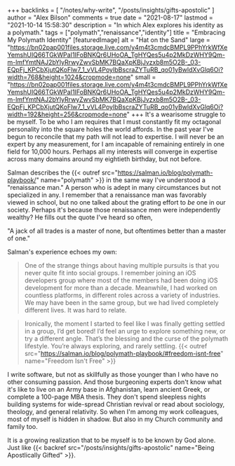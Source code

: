 +++
backlinks = [
  "/notes/why-write",
  "/posts/insights/gifts-apostolic"
]
author = "Alex Bilson"
comments = true
date = "2021-08-17"
lastmod = "2021-10-14 15:58:30"
description = "In which Alex explores his identity as a polymath."
tags = ["polymath","renaissance","identity"]
title = "Embracing My Polymath Identity"
[featuredImage]
  alt = "Hat on the Sand"
  large = "https://bn02pap001files.storage.live.com/y4m4t3cmdcBMPL9PPhYrkWfXeYemshUIQ66TGkWPaI1IFoBNKQr6UHoOA_TgHYQes5u4p2MkDzWHY9Qm-m-lmfYmtNAJ2bYlyRrwyZwvSbMK7BQaXpKBjJvzxb8m5O2B-_03-EQpFj_KPCbXjutQKoFlw7_1_vVL4PoyIbBscraZYTuRB_qo01yBwldXvGlq6Oi?width=768&height=1024&cropmode=none"
  small = "https://bn02pap001files.storage.live.com/y4m4t3cmdcBMPL9PPhYrkWfXeYemshUIQ66TGkWPaI1IFoBNKQr6UHoOA_TgHYQes5u4p2MkDzWHY9Qm-m-lmfYmtNAJ2bYlyRrwyZwvSbMK7BQaXpKBjJvzxb8m5O2B-_03-EQpFj_KPCbXjutQKoFlw7_1_vVL4PoyIbBscraZYTuRB_qo01yBwldXvGlq6Oi?width=192&height=256&cropmode=none"
+++
It's a wearisome struggle to be myself. To be who I am requires that I must constantly fit my octagonal personality into the square holes the world affords. In the past year I've begun to reconcile that my path will not lead to expertise. I will never be an expert by any measurement, for I am incapable of remaining entirely in one field for 10,000 hours. Perhaps all my interests will converge in expertise across many domains around my eightieth birthday, but not before.

Salman describes the {{< outref src="https://salman.io/blog/polymath-playbook/" name="polymath" >}} in the same way I've understood a "renaissance man." A person who is adept in many circumstances but not specialized in any. I remember that a renaissance man was favorably viewed in school, but no one talked about the grating effort to _be_ one in our society. Perhaps it's because those renaissance men were independently wealthy? He fills out the quote I've heard so often,

"A jack of all trades is a master of none, but oftentimes better than a master of one."

Salman's experience echoes my own:

> One of the strange things about having multiple pursuits is that you never quite fit into social groups. I remember joining an iOS developers group where most of the members had been doing iOS development for more than a decade. Meanwhile, I had worked on countless platforms, in different roles across a variety of industries. We may have been in the same group, but we had lived completely different lives. It was hard to relate.

> Ironically, the moment I started to feel like I was finally getting settled in a group, I’d get bored! I’d feel an urge to explore something new, or try a different angle. That’s the blessing and the curse of the polymath lifestyle. You’re always exploring, and rarely settling. {{< outref src="https://salman.io/blog/polymath-playbook/#freedom-isnt-free" name="Freedom Isn't Free" >}}

I write software, but not as skillfully as those younger than I who have no other consuming passion. And those burgeoning experts don't know what it's like to live on an Army base in Afghanistan, learn ancient Greek, or complete a 100-page MBA thesis. They don't spend sleepless nights building systems for wide-spread Christian revival or read about sociology, theology, and general relativity. So when I'm among my work colleagues, most of myself is hidden in shadow. But also in my Church community and family too.

It is a growing realization that to be myself is to be known by God alone. Just like {{< backref src="/posts/insights/gifts-apostolic" name="Being Apostlically Gifted" >}}.
